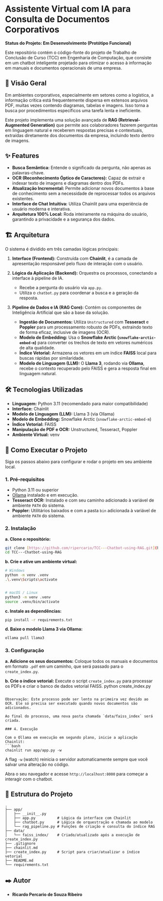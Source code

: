 # Assistente Virtual com IA para Consulta de Documentos Corporativos

**Status do Projeto: Em Desenvolvimento (Protótipo Funcional)**

Este repositório contém o código-fonte do projeto de Trabalho de Conclusão de Curso (TCC) em Engenharia de Computação, que consiste em um chatbot inteligente projetado para otimizar o acesso à informação em manuais e documentos operacionais de uma empresa.

## 📖 Visão Geral

Em ambientes corporativos, especialmente em setores como a logística, a informação crítica está frequentemente dispersa em extensos arquivos PDF, muitas vezes contendo diagramas, tabelas e imagens. Isso torna a busca por procedimentos específicos uma tarefa lenta e ineficiente.

Este projeto implementa uma solução avançada de **RAG (Retrieval-Augmented Generation)** que permite aos colaboradores fazerem perguntas em linguagem natural e receberem respostas precisas e contextuais, extraídas diretamente dos documentos da empresa, incluindo texto dentro de imagens.

## ✨ Features

* **Busca Semântica:** Entende o significado da pergunta, não apenas as palavras-chave.
* **OCR (Reconhecimento Óptico de Caracteres):** Capaz de extrair e indexar texto de imagens e diagramas dentro dos PDFs.
* **Atualização Incremental:** Permite adicionar novos documentos à base de conhecimento sem a necessidade de reprocessar todos os arquivos existentes.
* **Interface de Chat Intuitiva:** Utiliza Chainlit para uma experiência de usuário moderna e interativa.
* **Arquitetura 100% Local:** Roda inteiramente na máquina do usuário, garantindo a privacidade e a segurança dos dados.

## 🏗️ Arquitetura

O sistema é dividido em três camadas lógicas principais:

1.  **Interface (Frontend):** Construída com **Chainlit**, é a camada de apresentação responsável pelo fluxo de interação com o usuário.
2.  **Lógica da Aplicação (Backend):** Orquestra os processos, conectando a interface à pipeline de IA.
    * Recebe a pergunta do usuário via `app.py`.
    * Utiliza o `chatbot.py` para coordenar a busca e a geração da resposta.

3.  **Pipeline de Dados e IA (RAG Core):** Contém os componentes de Inteligência Artificial que são a base da solução.
    * **Ingestão de Documentos:** Utiliza `Unstructured` com **Tesseract** e **Poppler** para um processamento robusto de PDFs, extraindo texto de forma eficaz, inclusive de imagens (OCR).
    * **Modelo de Embedding:** Usa o **Snowflake Arctic (`snowflake-arctic-embed-m`)** para converter os trechos de texto em vetores numéricos de alta qualidade.
    * **Índice Vetorial:** Armazena os vetores em um índice **FAISS** local para buscas rápidas por similaridade.
    * **Modelo de Linguagem (LLM):** O **Llama 3**, rodando via **Ollama**, recebe o contexto recuperado pelo FAISS e gera a resposta final em linguagem natural.

## 🛠️ Tecnologias Utilizadas

-   **Linguagem:** Python 3.11 (recomendado para maior compatibilidade)
-   **Interface:** Chainlit
-   **Modelo de Linguagem (LLM):** Llama 3 (via Ollama)
-   **Modelo de Embedding:** Snowflake Arctic (`snowflake-arctic-embed-m`)
-   **Índice Vetorial:** FAISS
-   **Manipulação de PDF e OCR:** Unstructured, Tesseract, Poppler
-   **Ambiente Virtual:** venv

## 🚀 Como Executar o Projeto

Siga os passos abaixo para configurar e rodar o projeto em seu ambiente local.

### 1. Pré-requisitos

-   Python 3.11 ou superior
-   [Ollama](https://ollama.com/) instalado e em execução.
-   **Tesseract OCR:** Instalado e com seu caminho adicionado à variável de ambiente `PATH` do sistema.
-   **Poppler:** Utilitários baixados e com a pasta `bin` adicionada à variável de ambiente `PATH` do sistema.

### 2. Instalação

**a. Clone o repositório:**
```bash
git clone [https://github.com/ripercario/TCC---Chatbot-using-RAG.git](https://github.com/ripercario/TCC---Chatbot-using-RAG.git)
cd TCC---Chatbot-using-RAG
```

**b. Crie e ative um ambiente virtual:**
```bash
# Windows
python -m venv .venv
.\.venv\Scripts\activate


# macOS / Linux
python3 -m venv .venv
source .venv/bin/activate
```

**c. Instale as dependências:**
```bash
pip install -r requirements.txt
```

**d. Baixe o modelo Llama 3 via Ollama:**
```bash
ollama pull llama3
```

### 3. Configuração

**a. Adicione os seus documentos:**
Coloque todos os manuais e documentos em formato `.pdf` em um caminho, que será passado para o `create_index.py`.

**b. Crie o índice vetorial:**
Execute o script `create_index.py` para processar os PDFs e criar o banco de dados vetorial FAISS.
python create_index.py
```

Observação: Este processo pode ser lento na primeira vez devido ao OCR. Ele só precisa ser executado quando novos documentos são adicionados.

Ao final do processo, uma nova pasta chamada `data/faiss_index` será criada.

### 4. Execução

Com o Ollama em execução em segundo plano, inicie a aplicação Chainlit:
```bash
chainlit run app/app.py -w
```
A flag `-w` (watch) reinicia o servidor automaticamente sempre que você salvar uma alteração no código.

Abra o seu navegador e acesse `http://localhost:8000` para começar a interagir com o chatbot.

## 📁 Estrutura do Projeto
```
.
├── app/
│   ├── __init__.py
│   ├── app.py          # Lógica da interface com Chainlit
│   ├── chatbot.py      # Lógica de orquestração e chamada ao modelo
│   └── rag_pipeline.py # Funções de criação e consulta do índice RAG   
├── data/
│   └── faiss_index/    # Criado/atualizado após a execução de create_index.py
├── .gitignore
├── chainlit.md
├── create_index.py     # Script para criar/atualizar o índice vetorial
├── README.md
└── requirements.txt
```

## ✒️ Autor

-   **Ricardo Percario de Souza Ribeiro** 